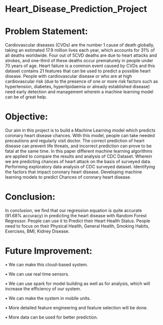 # Heart_Disease_Prediction_Project


# Problem Statement:


Cardiovascular diseases (CVDs) are the number 1 cause of death globally, taking an
estimated 17.9 million lives each year, which accounts for 31% of all deaths worldwide.
Four out of 5CVD deaths are due to heart attacks and strokes, and one-third of these deaths
occur prematurely in people under 70 years of age. Heart failure is a common event caused
by CVDs and this dataset contains 21 features that can be used to predict a possible heart
disease.
People with cardiovascular disease or who are at high cardiovascular risk (due to the
presence of one or more risk factors such as hypertension, diabetes, hyperlipidaemia or
already established disease) need early detection and management wherein a machine
learning model can be of great help.

# Objective:

Our aim in this project is to build a Machine Learning model which predicts coronary heart
disease chances. With this model, people can take needed precautions and regularly visit
doctor.
The correct prediction of heart disease can prevent life threats, and incorrect prediction can
prove to be fatal at the same time. In this paper different machine learning algorithms are
applied to compare the results and analysis of CDC Dataset. Wherein we are predicting
chances of heart attack on the basis of surveyed data.
Performing exploratory data analysis of CDC surveyed dataset.
Identifying the factors that impact coronary heart disease.
Developing machine learning models to predict Chances of coronary heart disease.


# Conclusion:

In conclusion, we find that our regression equation is quite accurate (91.68%
accuracy) in predicting the heart disease with Random Forest Regressor. People
can use it to Predict their Heart Health Status. People need to focus on their
Physical Health, General Health, Smoking Habits, Exercises, BMI, Kidney
Disease.

# Future Improvement:

• We can make this cloud-based system.

• We can use real time sensors.

• We can use spark for model building as well as for analysis, which will increase the efficiency of our system.

• We can make the system in mobile units.

• More detailed feature engineering and feature selection will be done.

• More data can be used for better prediction.
